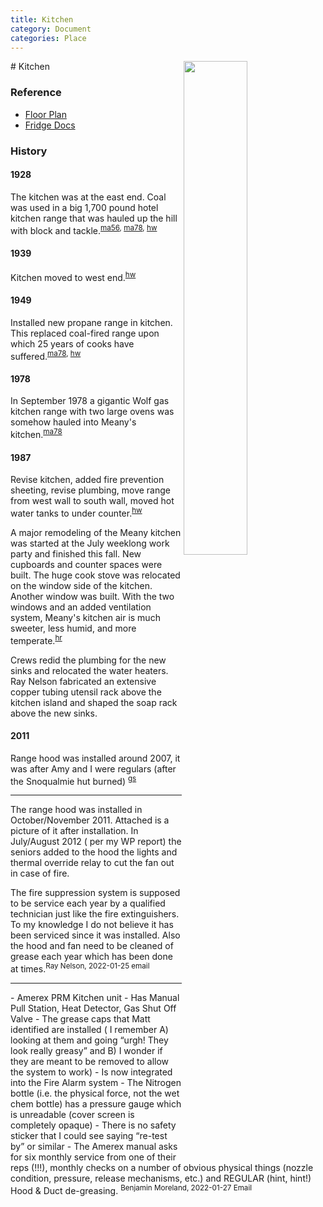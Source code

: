 ```yaml
---
title: Kitchen
category: Document
categories: Place
---
```

<img src="/img/2020-Kitchen.jpeg" align="right" style="width: 45%;">
# Kitchen

### Reference

- [Floor Plan](https://github.com/MeanyLodge/meanylodge.github.com/blob/master/reference/2020-Kitchen-Floor-Plan.pdf)
- [Fridge Docs](https://github.com/MeanyLodge/meanylodge.github.com/blob/master/reference/1999-True-Fridge.pdf)


### History

#### 1928

The kitchen was at the east end. Coal was used in a big 1,700 pound hotel kitchen range that was hauled up the hill with block and tackle.<sup>[ma56][], [ma78][], [hw][]</sup>

#### 1939

Kitchen moved to west end.<sup>[hw][]</sup>

#### 1949

Installed new propane range in kitchen. This replaced coal-fired range upon which 25 years of cooks have suffered.<sup>[ma78][], [hw][]</sup>

#### 1978

In September 1978 a gigantic Wolf gas kitchen range with two large ovens was somehow hauled into Meany's kitchen.<sup>[ma78][]</sup>

#### 1987

Revise kitchen, added fire prevention sheeting, revise plumbing, move range from west wall to south wall, moved hot water tanks to under counter.<sup>[hw][]</sup>

A major remodeling of the Meany kitchen was started at the July weeklong work party and finished this fall. New cupboards and counter spaces were built. The huge cook stove was relocated on the window side of the kitchen. Another window was built. With the two windows and an added ventilation system, Meany's kitchen air is much sweeter, less humid, and more temperate.<sup>[hr][]</sup>

Crews redid the plumbing for the new sinks and relocated the water heaters. Ray Nelson fabricated an extensive copper tubing utensil rack above the kitchen island and shaped the soap rack above the new sinks.

#### 2011

Range hood was installed around 2007, it was after Amy and I were regulars (after the Snoqualmie hut burned) <sup>[gs][]</sup>

<hr>

The range hood was installed in October/November 2011. Attached is a picture of it after installation. In July/August 2012 ( per my WP report) the seniors added to the hood the lights and thermal override relay to cut the fan out in case of fire.

The fire suppression system is supposed to be service each year by a qualified technician just like the fire extinguishers. To my knowledge I do not believe it has been serviced since it was installed. Also the hood and fan need to be cleaned of grease each year which has been done at times.<sup>Ray Nelson, 2022-01-25 email</sup>

<hr>
- Amerex PRM Kitchen unit
- Has Manual Pull Station, Heat Detector, Gas Shut Off Valve
- The grease caps that Matt identified are installed ( I remember A) looking at them and going “urgh! They look really greasy” and B) I wonder if they are meant to be removed to allow the system to work)
- Is now integrated into the Fire Alarm system
- The Nitrogen bottle (i.e. the physical force, not the wet chem bottle) has a pressure gauge which is unreadable (cover screen is completely opaque)
- There is no safety sticker that I could see saying “re-test by” or similar
- The Amerex manual asks for six monthly service from one of their reps (!!!), monthly checks on a number of obvious physical things (nozzle condition, pressure, release mechanisms, etc.) and REGULAR (hint, hint!) Hood & Duct de-greasing.
<sup>Benjamin Moreland, 2022-01-27 Email</sup>


[ma56]: /Mountaineer-Annual#1956
[ma78]: /Mountaineer-Annual#1978
[hr]: /History/Reports "Meany History Reports, by Idona Kellogg"
[hw]: /History/Walt "Meany History, by Walt Little"
[gs]: /Greg-Smith-Email-2021
